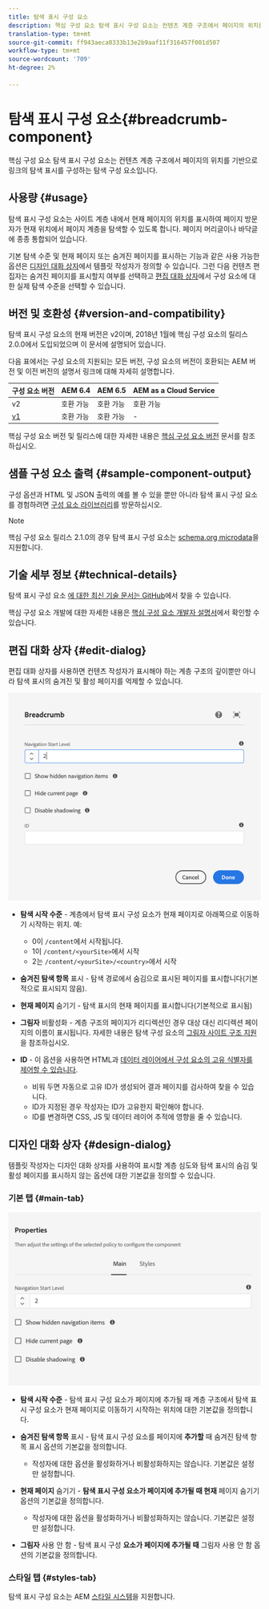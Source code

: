 ```yaml
---
title: 탐색 표시 구성 요소
description: 핵심 구성 요소 탐색 표시 구성 요소는 컨텐츠 계층 구조에서 페이지의 위치를 기반으로 링크의 탐색 표시를 구성하는 탐색 구성 요소입니다.
translation-type: tm+mt
source-git-commit: ff943aeca0333b13e2b9aaf11f316457f001d507
workflow-type: tm+mt
source-wordcount: '709'
ht-degree: 2%

---
```



# 탐색 표시 구성 요소{#breadcrumb-component}

핵심 구성 요소 탐색 표시 구성 요소는 컨텐츠 계층 구조에서 페이지의 위치를 기반으로 링크의 탐색 표시를 구성하는 탐색 구성 요소입니다.

## 사용량 {#usage}

탐색 표시 구성 요소는 사이트 계층 내에서 현재 페이지의 위치를 표시하여 페이지 방문자가 현재 위치에서 페이지 계층을 탐색할 수 있도록 합니다. 페이지 머리글이나 바닥글에 종종 통합되어 있습니다.

기본 탐색 수준 및 현재 페이지 또는 숨겨진 페이지를 표시하는 기능과 같은 사용 가능한 옵션은 [디자인 대화 상자](#design-dialog)에서 템플릿 작성자가 정의할 수 있습니다. 그런 다음 컨텐츠 편집자는 숨겨진 페이지를 표시할지 여부를 선택하고 [편집 대화 상자](#edit-dialog)에서 구성 요소에 대한 실제 탐색 수준을 선택할 수 있습니다.

## 버전 및 호환성 {#version-and-compatibility}

탐색 표시 구성 요소의 현재 버전은 v2이며, 2018년 1월에 핵심 구성 요소의 릴리스 2.0.0에서 도입되었으며 이 문서에 설명되어 있습니다.

다음 표에서는 구성 요소의 지원되는 모든 버전, 구성 요소의 버전이 호환되는 AEM 버전 및 이전 버전의 설명서 링크에 대해 자세히 설명합니다.

| 구성 요소 버전 | AEM 6.4 | AEM 6.5 | AEM as a Cloud Service |
|--- | --- |--- |---|
| v2 | 호환 가능 | 호환 가능 | 호환 가능 |
| [v1](v1/breadcrumb-v1.md) | 호환 가능 | 호환 가능 | - |

핵심 구성 요소 버전 및 릴리스에 대한 자세한 내용은 [핵심 구성 요소 버전](/help/versions.md) 문서를 참조하십시오.

## 샘플 구성 요소 출력 {#sample-component-output}

구성 옵션과 HTML 및 JSON 출력의 예를 볼 수 있을 뿐만 아니라 탐색 표시 구성 요소를 경험하려면 [구성 요소 라이브러리](https://adobe.com/go/aem_cmp_library_breadcrumb)를 방문하십시오.

>[!NOTE]
>
>핵심 구성 요소 릴리스 2.1.0의 경우 탐색 표시 구성 요소는 [schema.org microdata](https://schema.org/BreadcrumbList)을 지원합니다.

## 기술 세부 정보 {#technical-details}

탐색 표시 구성 요소 [에 대한 최신 기술 문서는 GitHub](https://adobe.com/go/aem_cmp_tech_breadcrumb_v2)에서 찾을 수 있습니다.

핵심 구성 요소 개발에 대한 자세한 내용은 [핵심 구성 요소 개발자 설명서](/help/developing/overview.md)에서 확인할 수 있습니다.

## 편집 대화 상자 {#edit-dialog}

편집 대화 상자를 사용하면 컨텐츠 작성자가 표시해야 하는 계층 구조의 깊이뿐만 아니라 탐색 표시의 숨겨진 및 활성 페이지를 억제할 수 있습니다.

![탐색 표시 구성 요소 편집 대화 상자](/help/assets/breadcrumb-edit.png)

* **탐색 시작 수준**  - 계층에서 탐색 표시 구성 요소가 현재 페이지로 아래쪽으로 이동하기 시작하는 위치. 예:

   * 0이 `/content`에서 시작됩니다.
   * 1이 `/content/<yourSite>`에서 시작
   * 2는 `/content/<yourSite>/<country>`에서 시작

* **숨겨진 탐색 항목**  표시 - 탐색 경로에서 숨김으로 표시된 페이지를 표시합니다(기본적으로 표시되지 않음).
* **현재 페이지**  숨기기 - 탐색 표시의 현재 페이지를 표시합니다(기본적으로 표시됨)
* **그림자**  비활성화 - 계층 구조의 페이지가 리디렉션인 경우 대상 대신 리디렉션 페이지의 이름이 표시됩니다. 자세한 내용은 탐색 구성 요소의 [그림자 사이트 구조 지원](navigation.md#shadow-structure)을 참조하십시오.
* **ID**  - 이 옵션을 사용하면 HTML과  [데이터 레이어에서 구성 요소의 고유 식별자를 제어할 수 있습니다](/help/developing/data-layer/overview.md).
   * 비워 두면 자동으로 고유 ID가 생성되어 결과 페이지를 검사하여 찾을 수 있습니다.
   * ID가 지정된 경우 작성자는 ID가 고유한지 확인해야 합니다.
   * ID를 변경하면 CSS, JS 및 데이터 레이어 추적에 영향을 줄 수 있습니다.

## 디자인 대화 상자 {#design-dialog}

템플릿 작성자는 디자인 대화 상자를 사용하여 표시할 계층 심도와 탐색 표시의 숨김 및 활성 페이지를 표시하지 않는 옵션에 대한 기본값을 정의할 수 있습니다.

### 기본 탭 {#main-tab}

![](/help/assets/breadcrumb-design.png)

* **탐색 시작 수준**  - 탐색 표시 구성 요소가 페이지에 추가될 때 계층 구조에서 탐색 표시 구성 요소가 현재 페이지로 이동하기 시작하는 위치에 대한 기본값을 정의합니다.
* **숨겨진 탐색 항목**  표시 - 탐색 표시 구성 요소를 페이지에  **추가할** 때 숨겨진 탐색 항목 표시 옵션의 기본값을 정의합니다.

   * 작성자에 대한 옵션을 활성화하거나 비활성화하지는 않습니다. 기본값은 설정만 설정합니다.

* **현재 페이지** 숨기기 -  **탐색 표시 구성 요소가 페이지에 추가될 때 현재** 페이지 숨기기 옵션의 기본값을 정의합니다.

   * 작성자에 대한 옵션을 활성화하거나 비활성화하지는 않습니다. 기본값은 설정만 설정합니다.

* **그림자**  사용 안 함 - 탐색 표시 구성  **요소가 페이지에 추가될 때** 그림자 사용 안 함 옵션의 기본값을 정의합니다.

### 스타일 탭 {#styles-tab}

탐색 표시 구성 요소는 AEM [스타일 시스템](/help/get-started/authoring.md#component-styling)을 지원합니다.
